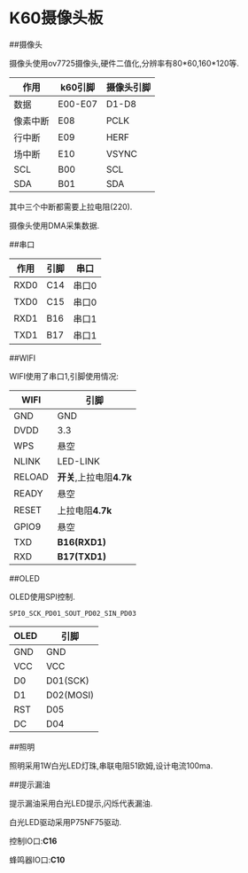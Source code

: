 # K60摄像头板

##摄像头

摄像头使用ov7725摄像头,硬件二值化,分辨率有80\*60,160\*120等.

 作用		| k60引脚	|摄像头引脚
 ----	| ----	| ----
 数据		|E00-E07	|D1-D8
 像素中断		|E08	|PCLK
 行中断	|E09	|HERF
 场中断	|E10	|VSYNC
 SCL		|B00	|SCL
 SDA		|B01	|SDA

其中三个中断都需要上拉电阻(220).

摄像头使用DMA采集数据.

##串口

 作用	| 引脚	| 串口
 ----	| ----	| ----
 RXD0	| C14	| 串口0
 TXD0	| C15	| 串口0
 RXD1	| B16	| 串口1
 TXD1	| B17	| 串口1

##WIFI

WIFI使用了串口1,引脚使用情况:

 WIFI	| 引脚
 ----	| ----
 GND	| GND
 DVDD	| 3.3
 WPS	| 悬空
 NLINK	| LED-LINK
 RELOAD	| **开关**,上拉电阻**4.7k**
 READY	| 悬空
 RESET	| 上拉电阻**4.7k**
 GPIO9	| 悬空
 TXD	| **B16(RXD1)**
 RXD	| **B17(TXD1)**

##OLED

OLED使用SPI控制.

`SPI0_SCK_PD01_SOUT_PD02_SIN_PD03`

 OLED	| 引脚
 ----	| ----
 GND	| GND
 VCC	| VCC
 D0	| D01(SCK)
 D1	| D02(MOSI)
 RST	| D05
 DC	| D04

##照明

照明采用1W白光LED灯珠,串联电阻51欧姆,设计电流100ma.

##提示漏油

提示漏油采用白光LED提示,闪烁代表漏油.

白光LED驱动采用P75NF75驱动.

控制IO口:**C16**

蜂鸣器IO口:**C10**